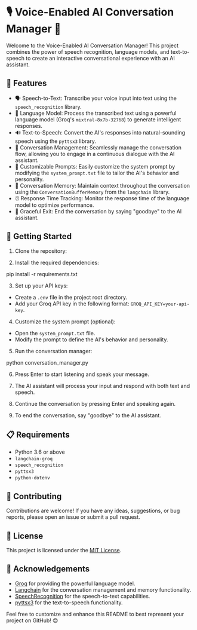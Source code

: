 
# 🎙️ Voice-Enabled AI Conversation Manager 🤖

Welcome to the Voice-Enabled AI Conversation Manager! This project combines the power of speech recognition, language models, and text-to-speech to create an interactive conversational experience with an AI assistant.

## 🌟 Features

- 🗣️ Speech-to-Text: Transcribe your voice input into text using the `speech_recognition` library.
- 🧠 Language Model: Process the transcribed text using a powerful language model (Groq's `mixtral-8x7b-32768`) to generate intelligent responses.
- 🔊 Text-to-Speech: Convert the AI's responses into natural-sounding speech using the `pyttsx3` library.
- 💬 Conversation Management: Seamlessly manage the conversation flow, allowing you to engage in a continuous dialogue with the AI assistant.
- 📝 Customizable Prompts: Easily customize the system prompt by modifying the `system_prompt.txt` file to tailor the AI's behavior and personality.
- 🔄 Conversation Memory: Maintain context throughout the conversation using the `ConversationBufferMemory` from the `langchain` library.
- ⏰ Response Time Tracking: Monitor the response time of the language model to optimize performance.
- 👋 Graceful Exit: End the conversation by saying "goodbye" to the AI assistant.

## 🚀 Getting Started

1. Clone the repository:

2. Install the required dependencies:

pip install -r requirements.txt

3. Set up your API keys:
- Create a `.env` file in the project root directory.
- Add your Groq API key in the following format: `GROQ_API_KEY=your-api-key`.

4. Customize the system prompt (optional):
- Open the `system_prompt.txt` file.
- Modify the prompt to define the AI's behavior and personality.

5. Run the conversation manager:

python conversation_manager.py

6. Press Enter to start listening and speak your message.

7. The AI assistant will process your input and respond with both text and speech.

8. Continue the conversation by pressing Enter and speaking again.

9. To end the conversation, say "goodbye" to the AI assistant.

## 📋 Requirements

- Python 3.6 or above
- `langchain-groq`
- `speech_recognition`
- `pyttsx3`
- `python-dotenv`

## 🤝 Contributing

Contributions are welcome! If you have any ideas, suggestions, or bug reports, please open an issue or submit a pull request.

## 📄 License

This project is licensed under the [MIT License](LICENSE).

## 🙏 Acknowledgements

- [Groq](https://groq.com/) for providing the powerful language model.
- [Langchain](https://github.com/hwchase17/langchain) for the conversation management and memory functionality.
- [SpeechRecognition](https://github.com/Uberi/speech_recognition) for the speech-to-text capabilities.
- [pyttsx3](https://github.com/nateshmbhat/pyttsx3) for the text-to-speech functionality.

Feel free to customize and enhance this README to best represent your project on GitHub! 😊
